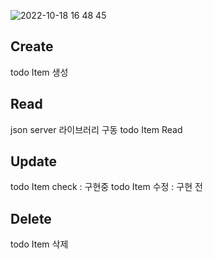 ![2022-10-18 16 48 45](https://user-images.githubusercontent.com/85021536/196369847-607f7297-2b41-440c-b5d0-c5082de28e5e.gif)

## Create
todo Item 생성

## Read
json server 라이브러리 구동
todo Item Read

## Update
todo Item check : 구현중
todo Item 수정 : 구현 전

## Delete
todo Item 삭제
